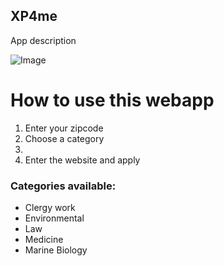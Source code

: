 ## XP4me

App description

![Image](src)


# How to use this webapp

1. Enter your zipcode
2. Choose a category
3. 
4. Enter the website and apply 

### Categories available:

- Clergy work
- Environmental
- Law
- Medicine
- Marine Biology